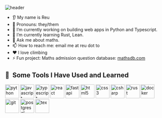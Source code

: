 ![header](https://capsule-render.vercel.app/api?type=waving&color=auto&height=300&section=header&text=reu's%20github&fontSize=90)

* 👂 My name is Reu
* 👩 Pronouns: they/them
* 🔭 I’m currently working on building web apps in Python and Typescript. 
* 🌱 I’m currently learning Rust, Lean.
* 💬 Ask me about maths.
* 📫 How to reach me: email me at reu dot to
* ❤️ I love climbing
* ⚡ Fun project: Maths admission question database: <a href="https://mathsdb.com">mathsdb.com</a>

<!--
**reuzed/reuzed** is a ✨ _special_ ✨ repository because its `README.md` (this file) appears on your GitHub profile.
https://medium.com/design-bootcamp/how-to-design-an-attractive-github-profile-readme-3618d6c53783
-->

<h2> 🚀 &nbsp;Some Tools I Have Used and Learned</h2>
<p align="left">
<img src="https://cdn.jsdelivr.net/gh/devicons/devicon/icons/python/python-original.svg" alt="python" width="45" height="45"/>
<img src="https://cdn.jsdelivr.net/gh/devicons/devicon/icons/javascript/javascript-original.svg" alt="javascript" width="45" height="45"/>
<img src="https://cdn.jsdelivr.net/gh/devicons/devicon/icons/typescript/typescript-original.svg" alt="typescript" width="45" height="45"/>
<img src="https://cdn.jsdelivr.net/gh/devicons/devicon/icons/react/react-original.svg" alt="react" width="45" height="45"/>
<img src="https://cdn.jsdelivr.net/gh/devicons/devicon/icons/fastapi/fastapi-original.svg" alt="fastapi" width="45" height="45"/>
<img src="https://cdn.jsdelivr.net/gh/devicons/devicon/icons/html5/html5-original.svg" alt="html5" width="45" height="45"/>
<img src="https://cdn.jsdelivr.net/gh/devicons/devicon/icons/css3/css3-original.svg" alt="css3" width="45" height="45"/>
<img src="https://cdn.jsdelivr.net/gh/devicons/devicon/icons/csharp/csharp-original.svg" alt="csharp" width="45" height="45"/>
<img src="https://cdn.jsdelivr.net/gh/devicons/devicon/icons/rust/rust-original.svg" alt="rust" width="45" height="45"/>
<img src="https://cdn.jsdelivr.net/gh/devicons/devicon/icons/docker/docker-original.svg" alt="docker" width="45" height="45"/>
<img src="https://cdn.jsdelivr.net/gh/devicons/devicon/icons/git/git-original.svg" alt="git" width="45" height="45"/>
<img src="https://cdn.jsdelivr.net/gh/devicons/devicon/icons/postgresql/postgresql-original.svg" alt="postgresql" width="45" height="45"/>  
<img src="https://cdn.jsdelivr.net/gh/devicons/devicon@latest/icons/tex/tex-original.svg" alt="tex" width="45" height="45"/>
</p>
